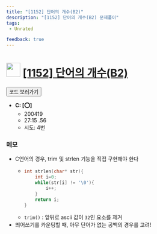 ```yaml
---
title: "[1152] 단어의 개수(B2)"
description: "[1152] 단어의 개수(B2) 문제풀이"
tags: 
 - Unrated 

feedback: true
---
```

<h1><img src="https://doky.space/assets/icpclev/u0.svg" height="37px"> <a href="http://icpc.me/1152">[1152] 단어의 개수(B2)</a></h1>

<a href="https://github.com/DokySp/acmicpc-practice/tree/master/1152"><button class="btn btn-info">코드 보러가기</button></a>

- **C: [:o:]**
  - 200419
  - 27:15 .56
  - 시도: 4번

### 메모
 - C언어의 경우, trim 및 strlen 기능을 직접 구현해야 한다
    - ```C
      int strlen(char* str){
          int i=0;
          while(str[i] != '\0'){
              i++;
          }
          return i;
      }
      ```
    - `trim()` : 앞뒤로 ascii 값이 `32`인 요소를 제거
 - 띄어쓰기를 카운팅할 때, 아무 단어가 없는 공백의 경우를 고려!
